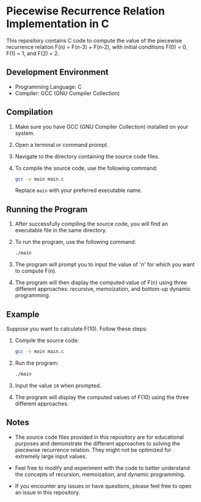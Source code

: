 
# Piecewise Recurrence Relation Implementation in C

This repository contains C code to compute the value of the piecewise recurrence relation F(n) = F(n-3) + F(n-2), with initial conditions F(0) = 0, F(1) = 1, and F(2) = 2.

## Development Environment

- Programming Language: C
- Compiler: GCC (GNU Compiler Collection)

## Compilation

1. Make sure you have GCC (GNU Compiler Collection) installed on your system.

2. Open a terminal or command prompt.

3. Navigate to the directory containing the source code files.

4. To compile the source code, use the following command:

   ```bash
   gcc -o main main.c
   ```

   Replace `main` with your preferred executable name.

## Running the Program

1. After successfully compiling the source code, you will find an executable file in the same directory.

2. To run the program, use the following command:

   ```bash
   ./main
   ```

3. The program will prompt you to input the value of 'n' for which you want to compute F(n).

4. The program will then display the computed value of F(n) using three different approaches: recursive, memoization, and bottom-up dynamic programming.

## Example

Suppose you want to calculate F(10). Follow these steps:

1. Compile the source code:

   ```bash
   gcc -o main main.c
   ```

2. Run the program:

   ```bash
   ./main
   ```

3. Input the value `10` when prompted.

4. The program will display the computed values of F(10) using the three different approaches.

## Notes

- The source code files provided in this repository are for educational purposes and demonstrate the different approaches to solving the piecewise recurrence relation. They might not be optimized for extremely large input values.

- Feel free to modify and experiment with the code to better understand the concepts of recursion, memoization, and dynamic programming.

- If you encounter any issues or have questions, please feel free to open an issue in this repository.

